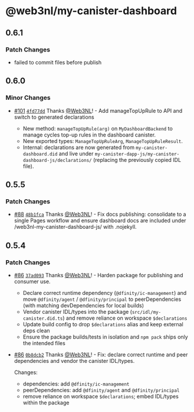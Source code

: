 # @web3nl/my-canister-dashboard

## 0.6.1

### Patch Changes

- failed to commit files before publish

## 0.6.0

### Minor Changes

- [#101](https://github.com/Web3NL/my-canister-dapp/pull/101) [`4fd77dd`](https://github.com/Web3NL/my-canister-dapp/commit/4fd77dd3b97405e4e83402fe63b438a446ad0883) Thanks [@Web3NL](https://github.com/Web3NL)! - Add manageTopUpRule to API and switch to generated declarations

  - New method: `manageTopUpRule(arg)` on `MyDashboardBackend` to manage cycles top-up rules in the dashboard canister.
  - New exported types: `ManageTopUpRuleArg`, `ManageTopUpRuleResult`.
  - Internal: declarations are now generated from `my-canister-dashboard.did` and live under
    `my-canister-dapp-js/my-canister-dashboard-js/declarations/` (replacing the previously copied IDL file).

## 0.5.5

### Patch Changes

- [#88](https://github.com/Web3NL/my-canister-dapp/pull/88) [`48b1fca`](https://github.com/Web3NL/my-canister-dapp/commit/48b1fca2696642141d1f6cd9416f2eb3afdb310b) Thanks [@Web3NL](https://github.com/Web3NL)! - Fix docs publishing: consolidate to a single Pages workflow and ensure dashboard docs are included under /web3nl-my-canister-dashboard-js/ with .nojekyll.

## 0.5.4

### Patch Changes

- [#86](https://github.com/Web3NL/my-canister-dapp/pull/86) [`37ad093`](https://github.com/Web3NL/my-canister-dapp/commit/37ad093ee896d1765a6e24c157056842d26a8216) Thanks [@Web3NL](https://github.com/Web3NL)! - Harden package for publishing and consumer use.

  - Declare correct runtime dependency (`@dfinity/ic-management`) and move `@dfinity/agent` / `@dfinity/principal` to peerDependencies (with matching devDependencies for local builds)
  - Vendor canister IDL/types into the package (`src/idl/my-canister.did.ts`) and remove reliance on workspace `$declarations`
  - Update build config to drop `$declarations` alias and keep external deps clean
  - Ensure the package builds/tests in isolation and `npm pack` ships only the intended files

- [#86](https://github.com/Web3NL/my-canister-dapp/pull/86) [`0b8dcb2`](https://github.com/Web3NL/my-canister-dapp/commit/0b8dcb23577cf3e208f22aa47dff0c578096f144) Thanks [@Web3NL](https://github.com/Web3NL)! - Fix: declare correct runtime and peer dependencies and vendor the canister IDL/types.

  Changes:

  - dependencies: add `@dfinity/ic-management`
  - peerDependencies: add `@dfinity/agent` and `@dfinity/principal`
  - remove reliance on workspace `$declarations`; embed IDL/types within the package
